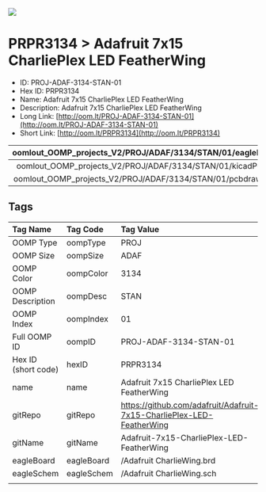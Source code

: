 


  
![][im]
# PRPR3134 > Adafruit 7x15 CharliePlex LED FeatherWing

- ID: PROJ-ADAF-3134-STAN-01
- Hex ID: PRPR3134
- Name: Adafruit 7x15 CharliePlex LED FeatherWing
- Description: Adafruit 7x15 CharliePlex LED FeatherWing
- Long Link: [http://oom.lt/PROJ-ADAF-3134-STAN-01](http://oom.lt/PROJ-ADAF-3134-STAN-01)
- Short Link: [http://oom.lt/PRPR3134](http://oom.lt/PRPR3134)
  

|oomlout_OOMP_projects_V2/PROJ/ADAF/3134/STAN/01/eagleImage.png|oomlout_OOMP_projects_V2/PROJ/ADAF/3134/STAN/01/eagleSchemImage.png|oomlout_OOMP_projects_V2/PROJ/ADAF/3134/STAN/01/kicadPcb3dFront.png|oomlout_OOMP_projects_V2/PROJ/ADAF/3134/STAN/01/kicadPcb3dBack.png|
| :---: | :---: | :---: | :---: |
|oomlout_OOMP_projects_V2/PROJ/ADAF/3134/STAN/01/kicadPcb3d.png|oomlout_OOMP_projects_V2/PROJ/ADAF/3134/STAN/01/bomBack.png|oomlout_OOMP_projects_V2/PROJ/ADAF/3134/STAN/01/bomFront.png|oomlout_OOMP_projects_V2/PROJ/ADAF/3134/STAN/01/pcbdraw.svg|
|oomlout_OOMP_projects_V2/PROJ/ADAF/3134/STAN/01/pcbdrawBack.svg||||

## Tags
  

|Tag Name|Tag Code|Tag Value|
| :--- | :--- | :--- |
|OOMP Type|oompType|PROJ|
|OOMP Size|oompSize|ADAF|
|OOMP Color|oompColor|3134|
|OOMP Description|oompDesc|STAN|
|OOMP Index|oompIndex|01|
|Full OOMP ID|oompID|PROJ-ADAF-3134-STAN-01|
|Hex ID (short code)|hexID|PRPR3134|
|name|name|Adafruit 7x15 CharliePlex LED FeatherWing|
|gitRepo|gitRepo|https://github.com/adafruit/Adafruit-7x15-CharliePlex-LED-FeatherWing|
|gitName|gitName|Adafruit-7x15-CharliePlex-LED-FeatherWing|
|eagleBoard|eagleBoard|/Adafruit CharlieWing.brd|
|eagleSchem|eagleSchem|/Adafruit CharlieWing.sch|
||||



[im]: PROJ/ADAF/3134/STAN/01/kicadPcb3d_450.png
